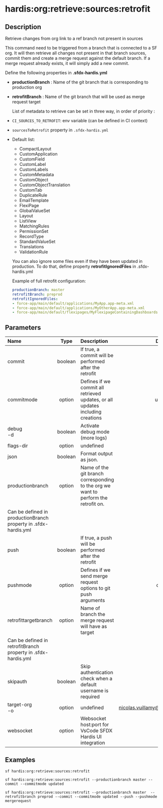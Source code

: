 <!-- This file has been generated with command 'sf hardis:doc:plugin:generate'. Please do not update it manually or it may be overwritten -->
# hardis:org:retrieve:sources:retrofit

## Description

Retrieve changes from org link to a ref branch not present in sources

  This command need to be triggered from a branch that is connected to a SF org. It will then retrieve all changes not present in that branch sources, commit them and create a merge request against the default branch. If a merge request already exists, it will simply add a new commit.

  Define the following properties in **.sfdx-hardis.yml**

- **productionBranch** : Name of the git branch that is corresponding to production org
- **retrofitBranch** : Name of the git branch that will be used as merge request target

  List of metadata to retrieve can be set in three way, in order of priority :

- `CI_SOURCES_TO_RETROFIT`: env variable (can be defined in CI context)
- `sourcesToRetrofit` property in `.sfdx-hardis.yml`
- Default list:

  - CompactLayout
  - CustomApplication
  - CustomField
  - CustomLabel
  - CustomLabels
  - CustomMetadata
  - CustomObject
  - CustomObjectTranslation
  - CustomTab
  - DuplicateRule
  - EmailTemplate
  - FlexiPage
  - GlobalValueSet
  - Layout
  - ListView
  - MatchingRules
  - PermissionSet
  - RecordType
  - StandardValueSet
  - Translations
  - ValidationRule

  You can also ignore some files even if they have been updated in production. To do that, define property **retrofitIgnoredFiles** in .sfdx-hardis.yml

  Example of full retrofit configuration:

  ```yaml
  productionBranch: master
  retrofitBranch: preprod
  retrofitIgnoredFiles:
  - force-app/main/default/applications/MyApp.app-meta.xml
  - force-app/main/default/applications/MyOtherApp.app-meta.xml
  - force-app/main/default/flexipages/MyFlexipageContainingDashboards.flexipage-meta.xml
  ```
  

## Parameters

| Name         |  Type   | Description                                                                    | Default | Required |     Options     |
|:-------------|:-------:|:-------------------------------------------------------------------------------|:-------:|:--------:|:---------------:|
| commit       | boolean | If true, a commit will be performed after the retrofit                         |         |          |                 |
| commitmode   | option  | Defines if we commit all retrieved updates, or all updates including creations | updated |          | updated<br/>all |
| debug<br/>-d | boolean | Activate debug mode (more logs)                                                |         |          |                 |
| flags-dir    | option  | undefined                                                                      |         |          |                 |
| json         | boolean | Format output as json.                                                         |         |          |                 |
|productionbranch|option|Name of the git branch corresponding to the org we want to perform the retrofit on.
Can be defined in productionBranch property in .sfdx-hardis.yml||||
|push|boolean|If true, a push will be performed after the retrofit||||
|pushmode|option|Defines if we send merge request options to git push arguments|default||default<br/>mergerequest|
|retrofittargetbranch|option|Name of branch the merge request will have as target
Can be defined in retrofitBranch property in .sfdx-hardis.yml||||
|skipauth|boolean|Skip authentication check when a default username is required||||
|target-org<br/>-o|option|undefined|<nicolas.vuillamy@cloudity.com.playnico>|||
|websocket|option|Websocket host:port for VsCode SFDX Hardis UI integration||||

## Examples

```shell
sf hardis:org:retrieve:sources:retrofit
```

```shell
sf hardis:org:retrieve:sources:retrofit --productionbranch master --commit --commitmode updated
```

```shell
sf hardis:org:retrieve:sources:retrofit --productionbranch master  --retrofitbranch preprod --commit --commitmode updated --push --pushmode mergerequest
```


